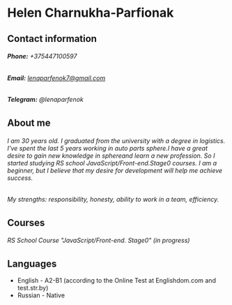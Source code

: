 # Helen Charnukha-Parfionak

## Contact information


###### **Phone:** +375447100597  
###### **Email:** lenaparfenok7@gmail.com  
###### **Telegram:** @lenaparfenok


## About me
###### I am 30 years old. I graduated from the university with a degree in logistics. I've spent the last 5 years working in auto parts sphere.I have a great desire to gain new knowledge in  sphereand learn a new profession. So I started studying RS school JavaScript/Front-end.Stage0 courses. I am a beginner, but I believe that my desire for development will help me achieve success.
###### My strengths: responsibility, honesty, ability to work in a team, efficiency.

## Courses
######  RS School Course "JavaScript/Front-end. Stage0" (in progress)

## Languages
* English - A2-B1 (according to the Online Test at Englishdom.com and test.str.by)
* Russian - Native
